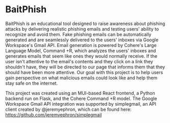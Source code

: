 # BaitPhish

BaitPhish is an educational tool designed to raise awareness about phishing attacks by delivering realistic phishing emails and testing users' ability to recognize and avoid them. Fake phishing emails can be automatically generated and are seamlessly delivered to the users' inboxes via Google Workspace's Gmail API. Email generation is powered by Cohere's Large Language Model, Command +R, which analyzes the users' inboxes and generates emails that seem like ones they would normally receive. If the user isn't attentive to the email's contents and they click on a link they shouldn't have, they will be directed to our page that informs them that they should have been more attentive. Our goal with this project is to help users gain perspective on what malicious emails could look like and help them stay safe on the internet.


This project was created using an MUI-based React frontend, a Python backend run on Flask, and the Cohere Command +R model. The Google Workspace Gmail API integration was supported by simplegmail, an API client created by @jeremyephron, which can be found here: https://github.com/jeremyephron/simplegmail

